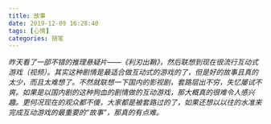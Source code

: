 ```yaml
---
title: 故事
date: 2019-12-09 16:28:40
tags: [心情]
categories: 随笔
---
```

*昨天看了一部不错的推理悬疑片——《利刃出鞘》，然后联想到现在很流行互动式游戏（视频）。其实这种剧情是最适合做互动式的游戏的了，但是好的故事且真的太少，而且太难想了。不然就联想一下国内的影视剧，套路层出不穷，失忆屡试不爽。如果是以国内剧的这种狗血的剧情做的互动游戏，那大概真的很难令人感兴趣。更何况现在的观众都不傻，大家都是被套路过的了，如果还想以以往的水准来完成互动游戏的最重要的“故事”，那真的有点难。*
